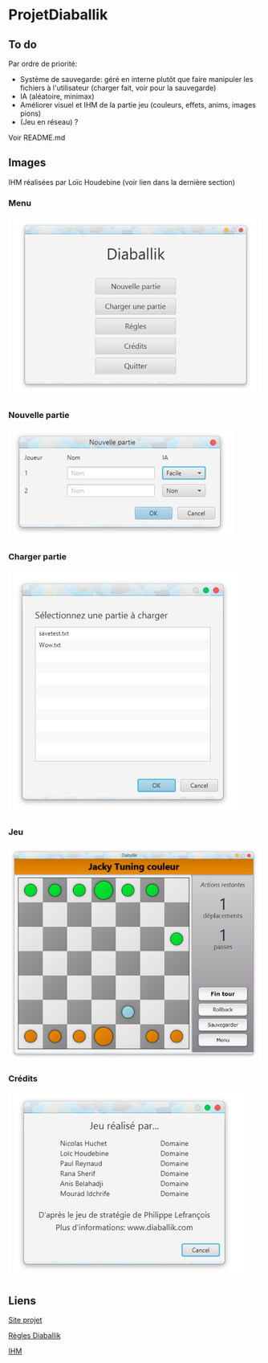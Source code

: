 # ProjetDiaballik
## To do
Par ordre de priorité:
* Système de sauvegarde: géré en interne plutôt que 
faire manipuler les fichiers à l'utilisateur (charger fait, voir pour
la sauvegarde)
* IA (aléatoire, minimax)
* Améliorer visuel et IHM de la partie jeu (couleurs, effets, anims, images pions)
* (Jeu en réseau) ?

Voir README.md
## Images
IHM réalisées par Loïc Houdebine (voir lien dans la dernière section)
### Menu
![Menu](screenshots/menu.png)
### Nouvelle partie
![Menu](screenshots/newGame.png)
### Charger partie
![Menu](screenshots/loadGame.png)
### Jeu
![Menu](screenshots/game.png)
### Crédits
![Menu](screenshots/credits.png)

## Liens
[Site projet](http://inf362.forge.imag.fr/Projet/)

[Règles Diaballik](http://inf362.forge.imag.fr/Projet/Regles/diaballik/)

[IHM](https://app.moqups.com/zackattack/yyQzm1eIJU/view/page/ab2de651c)